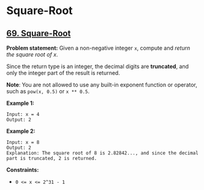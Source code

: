 # Square-Root

## [69. Square-Root](https://leetcode.com/problems/sqrtx/)

**Problem statement:**
Given a non-negative integer `x`, compute and _return the square root of x_.

Since the return type is an integer, the decimal digits are **truncated**, and only the integer part of the result is returned.

**Note**: You are not allowed to use any built-in exponent function or operator, such as `pow(x, 0.5)` or `x ** 0.5`.

**Example 1:**

```
Input: x = 4
Output: 2
```

**Example 2:**

```
Input: x = 8
Output: 2
Explanation: The square root of 8 is 2.82842..., and since the decimal part is truncated, 2 is returned.
```

**Constraints:**

* `0 <= x <= 2^31 - 1`
